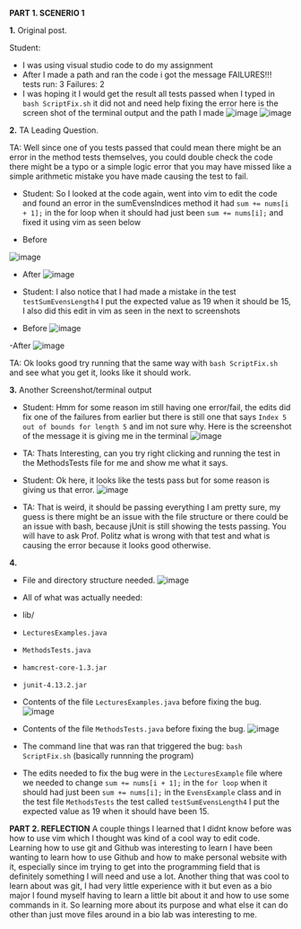 **PART 1. SCENERIO 1**

**1.** Original post.

Student:
- I was using visual studio code to do my assignment
- After I made a path and ran the code i got the message FAILURES!!! tests run: 3 Failures: 2 
- I was hoping it I would get the result all tests passed when I typed in `bash ScriptFix.sh` it did not and need help fixing the error
here is the screen shot of the terminal output and the path I made
![image](ScenerioErrors1.png)
![image](lab5ScriptFixPath.png)

**2.** TA Leading Question.

TA: Well since one of you tests passed that could mean there might be an error in the method tests themselves, you could double check the code there might be a typo or a simple logic error that you may have missed like a simple arithmetic mistake you have made causing the test to fail.



- Student: So I looked at the code again, went into vim to edit the code and found an error in the sumEvensIndices method it had `sum += nums[i + 1];` in the for loop when it should had just been `sum += nums[i];` and fixed it using vim as seen below


- Before

![image](lab5SC1CodewERVim.png)


- After
![image](lab5iVimFixed.png)

- Student: I also notice that I had made a mistake in the test `testSumEvensLength4` I put the expected value as 19 when it should be 15, I also did this edit in vim as seen in the next to screenshots
 - Before
![image](lab5TestSnipwEr.png)

-After
![image](lab5TestSnipwEdit.png)

TA: Ok looks good try running that the same way with `bash ScriptFix.sh` and see what you get it, looks like it should work.

**3.** Another Screenshot/terminal output

- Student: Hmm for some reason im still having one error/fail, the edits did fix one of the failures from earlier but there is still one that says `Index 5 out of bounds for length 5` and im not sure why. 
Here is the screenshot of the message it is giving me in the terminal
![image](lab5bashRunW3to1.png)

- TA: Thats Interesting, can you try right clicking and running the test in the MethodsTests file for me and show me what it says.
- Student: Ok here, it looks like the tests pass but for some reason is giving us that error.
![image](lab5TestSnipManualTests.png)

- TA: That is weird, it should be passing everything I am pretty sure, my guess is there might be an issue with the file structure or there could be an issue with bash, because jUnit is still showing the tests passing. You will have to ask Prof. Politz what is wrong with that test and what is causing the error because it looks good otherwise.


**4.** 
- File and directory structure needed.
![image](lab5FileAndDirect.png)

- All of what was actually needed:
- lib/
- `LecturesExamples.java`
- `MethodsTests.java`
- `hamcrest-core-1.3.jar`
- `junit-4.13.2.jar`

- Contents of the file `LecturesExamples.java` before fixing the bug.
![image](lab5LecFileB4.png)
- Contents of the file `MethodsTests.java` before fixing the bug.
![image](mathodsB4edit.png)

- The command line that was ran that triggered the bug: `bash ScriptFix.sh` (basically runnning the program)
- The edits needed to fix the bug were in the `LecturesExample` file where we needed to change `sum += nums[i + 1];` in the `for loop` when it should had just been `sum += nums[i];` in the `EvensExample` class and in the test file `MethodsTests` the test called `testSumEvensLength4` I put the expected value as 19 when it should have been 15.





**PART 2. REFLECTION**
A couple things I learned that I didnt know before was how to use vim which I thought was kind of a cool way to edit code. Learning how to use git and Github was interesting to learn I have been wanting to learn how to use Github and how to make personal website with it, especially since im trying to get into the programming field that is definitely something I will need and use a lot. Another thing that was cool to learn about was git, I had very little experience with it but even as a bio major I found myself having to learn a little bit about it and how to use some commands in it. So learning more about its purpose and what else it can do other than just move files around in a bio lab was interesting to me.

